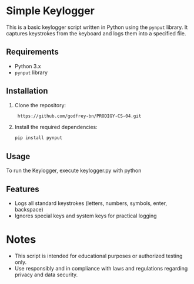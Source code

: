 # Simple Keylogger

This is a basic keylogger script written in Python using the `pynput` library. It captures keystrokes from the keyboard and logs them into a specified file.

## Requirements

- Python 3.x
- `pynput` library

## Installation

1. Clone the repository:

   ```bash
    https://github.com/godfrey-bn/PRODIGY-CS-04.git
   ```
2. Install the required dependencies:
   ```bash
   pip install pynput
   ```
## Usage
To run the Keylogger, execute keylogger.py with python
## Features
 * Logs all standard keystrokes (letters, numbers, symbols, enter, backspace)
 * Ignores special keys and system keys for practical logging

# Notes
 * This script is intended for educational purposes or authorized testing only.
 * Use responsibly and in compliance with laws and regulations regarding privacy and data security.
